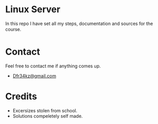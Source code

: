 # Linux Server

In this repo I have set all my steps, documentation and sources for the course.

# Contact

Feel free to contact me if anything comes up.
- Dfr34kz@gmail.com

# Credits

- Excersizes stolen from school.
- Solutions compeletely self made.